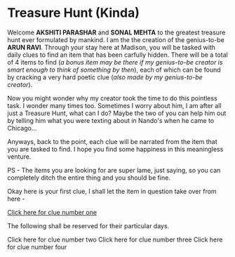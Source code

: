 # Treasure Hunt (Kinda)

Welcome **AKSHITI PARASHAR** and **SONAL MEHTA** to the greatest treasure hunt ever formulated by mankind. I am the the creation of the genius-to-be **ARUN RAVI**. Through your stay here at Madison, you will be tasked with daily clues to find an item that has been carfully hidden. There will be a total of 4 items to find (*a bonus item may be there if my genius-to-be creator is smart enough to think of something by then*), each of which can be found by cracking a very hard poetic clue (*also made by my genius-to-be creator*).

Now you might wonder why my creator took the time to do this pointless task. I wonder many times too. Sometimes I worry about him, I am after all just a Treasure Hunt, what can I do? Maybe the two of you can help him out by telling him what you were texting about in Nando's when he came to Chicago...

Anyways, back to the point, each clue will be narrated from the item that you are tasked to find. I hope you find some happiness in this meaningless venture.

PS - The items you are looking for are super lame, just saying, so you can completely ditch the entire thing and you should be fine.

Okay here is your first clue, I shall let the item in question take over from here - 

[Click here for clue number one](clue1.md)

The following shall be reserved for their particular days.

Click here for clue number two
Click here for clue number three
Click here for clue number four
